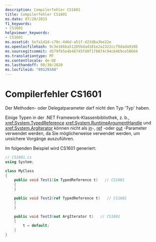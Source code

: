 ```yaml
---
description: Compilerfehler CS1601
title: Compilerfehler CS1601
ms.date: 07/20/2015
f1_keywords:
- CS1601
helpviewer_keywords:
- CS1601
ms.assetid: 5efa1d2d-c70c-446d-a51f-d23d8a3be22e
ms.openlocfilehash: 9c3e166ba512056dad181e2a2322ccf9dada9186
ms.sourcegitcommit: d579fb5e4b46745fd0f1f8874c94c6469ce58604
ms.translationtype: MT
ms.contentlocale: de-DE
ms.lasthandoff: 08/30/2020
ms.locfileid: "89129348"
---
```

# <a name="compiler-error-cs1601"></a>Compilerfehler CS1601
Der Methoden- oder Delegatparameter darf nicht den Typ 'Typ' haben.  
  
 Einige Typen in der .NET Framework-Klassenbibliothek, z. b., <xref:System.TypedReference> <xref:System.RuntimeArgumentHandle> und <xref:System.ArgIterator> können nicht als [in](../language-reference/keywords/in-parameter-modifier.md)-, [ref](../language-reference/keywords/ref.md) -oder [out](../language-reference/keywords/out-parameter-modifier.md) -Parameter verwendet werden, da Sie möglicherweise verwendet werden, um unsichere Vorgänge auszuführen.  
  
 Im folgenden Beispiel wird CS1601 generiert:  
  
```csharp  
// CS1601.cs  
using System;

class MyClass
{
    public void Test1(in TypedReference t)   // CS1601  
    {
    }

    public void Test2(ref TypedReference t)   // CS1601  
    {
    }

    public void Test3(out ArgIterator t)   // CS1601  
    {
        t = default;
    }
}
```
